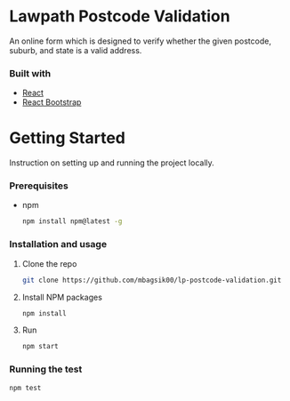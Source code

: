 # Lawpath Postcode Validation
An online form which is designed to verify whether the given postcode, suburb, and state is a valid address.

### Built with
* [React](https://reactjs.org/)
* [React Bootstrap](https://react-bootstrap.github.io/)

# Getting Started
Instruction on setting up and running the project locally.
### Prerequisites
* npm
  ```sh
  npm install npm@latest -g
  ```
### Installation and usage
1. Clone the repo
   ```sh
   git clone https://github.com/mbagsik00/lp-postcode-validation.git
   ```
2. Install NPM packages
   ```sh
   npm install
   ```
3. Run
   ```sh
   npm start
   ```

### Running the test
```
npm test
```